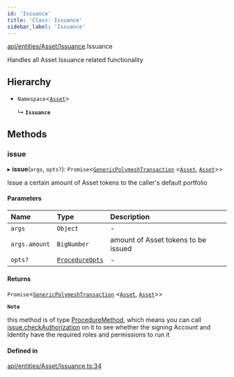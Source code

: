 ```yaml
---
id: 'Issuance'
title: 'Class: Issuance'
sidebar_label: 'Issuance'
---
```


[api/entities/Asset/Issuance](../../../../../modules/API/Entities/Asset/Issuance/Issuance.md).Issuance

Handles all Asset Issuance related functionality

## Hierarchy

- `Namespace`\<[`Asset`](../Asset.md)\>

  ↳ **`Issuance`**

## Methods

### issue

▸ **issue**(`args`, `opts?`): `Promise`\<[`GenericPolymeshTransaction`](../../../../../modules/Types/Types.md#genericpolymeshtransaction) \<[`Asset`](../Asset.md), [`Asset`](../Asset.md)\>\>

Issue a certain amount of Asset tokens to the caller's default portfolio

#### Parameters

| Name          | Type                                                                              | Description                         |
| :------------ | :-------------------------------------------------------------------------------- | :---------------------------------- |
| `args`        | `Object`                                                                          | -                                   |
| `args.amount` | `BigNumber`                                                                       | amount of Asset tokens to be issued |
| `opts?`       | [`ProcedureOpts`](../../../../../interfaces/Types/ProcedureOpts/ProcedureOpts.md) | -                                   |

#### Returns

`Promise`\<[`GenericPolymeshTransaction`](../../../../../modules/Types/Types.md#genericpolymeshtransaction) \<[`Asset`](../Asset.md), [`Asset`](../Asset.md)\>\>

**`Note`**

this method is of type [ProcedureMethod](../../../../../interfaces/Types/ProcedureMethod/ProcedureMethod.md), which means you can call [issue.checkAuthorization](../../../../../interfaces/Types/ProcedureMethod/ProcedureMethod.md#checkauthorization)
on it to see whether the signing Account and Identity have the required roles and permissions to run it

#### Defined in

[api/entities/Asset/Issuance.ts:34](https://github.com/PolymeshAssociation/polymesh-sdk/blob/95e180d28/src/api/entities/Asset/Issuance.ts#L34)
